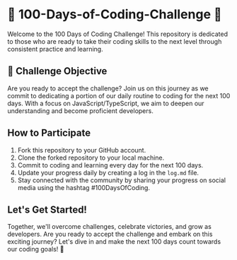 # 🚀 100-Days-of-Coding-Challenge 🚀

Welcome to the 100 Days of Coding Challenge! This repository is dedicated to those who are ready to take their coding skills to the next level through consistent practice and learning.

## 🎯 Challenge Objective

Are you ready to accept the challenge? Join us on this journey as we commit to dedicating a portion of our daily routine to coding for the next 100 days. With a focus on JavaScript/TypeScript, we aim to deepen our understanding and become proficient developers.

## How to Participate

1. Fork this repository to your GitHub account.
2. Clone the forked repository to your local machine.
3. Commit to coding and learning every day for the next 100 days.
4. Update your progress daily by creating a log in the `log.md` file.
5. Stay connected with the community by sharing your progress on social media using the hashtag #100DaysOfCoding.

## Let's Get Started!

Together, we'll overcome challenges, celebrate victories, and grow as developers. Are you ready to accept the challenge and embark on this exciting journey? Let's dive in and make the next 100 days count towards our coding goals! 🌟

